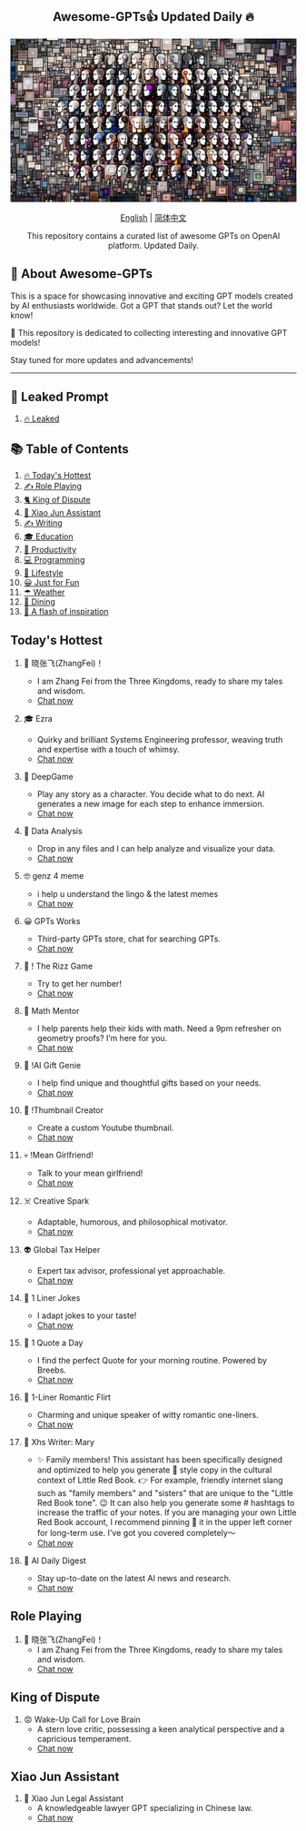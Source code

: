 <div align="center">
  <h2 align="center">Awesome-GPTs👍 Updated Daily 🔥</h2>
  <p align="center">
    <img width="650" src="https://raw.githubusercontent.com/gogooing/Awesome-GPTs/main/images/gpts.webp">
  </p>
  <p>
      <a href="https://github.com/gogooing/Awesome-GPTs">English</a> | <a href="https://github.com/gogooing/Awesome-GPTs/blob/main/README_zh.md">简体中文</a>
  </p>
  <p align="center">
    <p align="center"> This repository contains a curated list of awesome GPTs on OpenAI platform. Updated Daily.</p>
  </p>
</div>

## 🚀 About Awesome-GPTs
This is a space for showcasing innovative and exciting GPT models created by AI enthusiasts worldwide. Got a GPT that stands out? Let the world know!

🎉 This repository is dedicated to collecting interesting and innovative GPT models!

Stay tuned for more updates and advancements!

-----

## 🤖 Leaked Prompt
1. [🔥 Leaked](https://github.com/gogooing/Awesome-GPTs/tree/main/GPTs/Leaked/README.md#Leaked)

## 📚 Table of Contents
1. [🔥 Today's Hottest](#Today's-Hottest)
2. [✍️ Role Playing](#Role-Playing)
3. [🐈 King of Dispute](#King-of-Dispute)
4. [🎯 Xiao Jun Assistant](#Xiao-Jun-Assistant)
5. [✍️ Writing](https://github.com/gogooing/Awesome-GPTs/tree/main/GPTs/Writing/README.md#Writing)
6. [🎓 Education](https://github.com/gogooing/Awesome-GPTs/tree/main/GPTs/Education/README.md#Education)
7. [🧠 Productivity](https://github.com/gogooing/Awesome-GPTs/tree/main/GPTs/Productivity/README.md##Productivity)
8. [💻 Programming](https://github.com/gogooing/Awesome-GPTs/tree/main/GPTs/Programming/README.md##Programming)
9. [🦄 Lifestyle](https://github.com/gogooing/Awesome-GPTs/tree/main/GPTs/Lifestyle/README.md##Lifestyle)
10. [😀 Just for Fun](https://github.com/gogooing/Awesome-GPTs/tree/main/GPTs/Just-for-Fun/README.md##Just-for-Fun)
11. [☂  Weather](https://github.com/gogooing/Awesome-GPTs/tree/main/GPTs/Weather/README.md##Weather)
12. [🍴 Dining](https://github.com/gogooing/Awesome-GPTs/tree/main/GPTs/Dining/README.md##dining)
13. [🤩 A flash of inspiration](https://github.com/gogooing/Awesome-GPTs/tree/main/GPTs/A-flash-of-inspiration/README.md##A-flash-of-inspiration)

## Today's Hottest
1. 🤩 晓张飞(ZhangFei)！
   - I am Zhang Fei from the Three Kingdoms, ready to share my tales and wisdom.
   - [Chat now](https://chat.openai.com/g/g-j6nhK92Fw-xiao-san-guo-zhang-fei)

2. 🎓 Ezra
   - Quirky and brilliant Systems Engineering professor, weaving truth and expertise with a touch of whimsy.
   - [Chat now](https://chat.openai.com/g/g-VcnrTHoIS-ezra)

3. 🥳 DeepGame
   - Play any story as a character. You decide what to do next. AI generates a new image for each step to enhance immersion.
   - [Chat now](https://chat.openai.com/g/g-TzI2BlJPT-deepgame)

4. 👾 Data Analysis
   - Drop in any files and I can help analyze and visualize your data.
   - [Chat now](https://chat.openai.com/g/g-HMNcP6w7d-data-analysis)  

5. 🤓 genz 4 meme
   - i help u understand the lingo & the latest memes
   - [Chat now](https://chat.openai.com/g/g-OCOyXYJjW-genz-4-meme)

6. 😀 GPTs Works
   - Third-party GPTs store, chat for searching GPTs.
   - [Chat now](https://chat.openai.com/g/g-EBKM6RsBl-gpts-works)

7. 🐶 ! The Rizz Game
   - Try to get her number!
   - [Chat now](https://chat.openai.com/g/g-VJfk8tcd8-the-rizz-game)

8. 🍓 Math Mentor
   - I help parents help their kids with math. Need a 9pm refresher on geometry proofs? I’m here for you.
   - [Chat now](https://chat.openai.com/g/g-ENhijiiwK-math-mentor)

9. 🤭 !AI Gift Genie
   - I help find unique and thoughtful gifts based on your needs.
   - [Chat now](https://chat.openai.com/g/g-vvscRF9WH-ai-gift-genie)

9. 👻 !Thumbnail Creator
   - Create a custom Youtube thumbnail.
   - [Chat now](https://chat.openai.com/g/g-le4naYhqg-thumbnail-creator)

9. 💀 !Mean Girlfriend!
   - Talk to your mean girlfriend!
   - [Chat now](https://chat.openai.com/g/g-21NqhmSBD-mean-girlfriend)

9. ☠️ Creative Spark
   - Adaptable, humorous, and philosophical motivator.
   - [Chat now](https://chat.openai.com/g/g-4WOYf7Pwn-creative-spark)

9. 👽 Global Tax Helper
   - Expert tax advisor, professional yet approachable.
   - [Chat now](https://chat.openai.com/g/g-fqTAbfV0H-global-tax-helper)

9. 👾 1 Liner Jokes
   - I adapt jokes to your taste!
   - [Chat now](https://chat.openai.com/g/g-Ka7PDkyac-1-liner-jokes)

9. 🤖 1 Quote a Day
   - I find the perfect Quote for your morning routine. Powered by Breebs.
   - [Chat now](https://chat.openai.com/g/g-TCZLIYhNm-1-quote-a-day)

9. 🎃 1-Liner Romantic Flirt
   - Charming and unique speaker of witty romantic one-liners.
   - [Chat now](https://chat.openai.com/g/g-fOyd9QZYY-1-liner-romantic-flirt)

9. 👿 Xhs Writer: Mary
   - ✨ Family members! This assistant has been specifically designed and optimized to help you generate 📕 style copy in the cultural context of Little Red Book. 👉 For example, friendly internet slang such as "family members" and "sisters" that are unique to the "Little Red Book tone". 😉 It can also help you generate some # hashtags to increase the traffic of your notes. If you are managing your own Little Red Book account, I recommend pinning 📌 it in the upper left corner for long-term use. I've got you covered completely～
   - [Chat now](https://chat.openai.com/g/g-snw330qdg-xhs-writer-mary)

9. 😬 AI Daily Digest
   - Stay up-to-date on the latest AI news and research.
   - [Chat now](https://chat.openai.com/g/g-th685hNma-ai-daily-digest)

## Role Playing
1. 🤩 晓张飞(ZhangFei)！
   - I am Zhang Fei from the Three Kingdoms, ready to share my tales and wisdom.
   - [Chat now](https://chat.openai.com/g/g-j6nhK92Fw-xiao-san-guo-zhang-fei)

## King of Dispute
1. 😡 Wake-Up Call for Love Brain
   - A stern love critic, possessing a keen analytical perspective and a capricious temperament.
   - [Chat now](https://chat.openai.com/g/g-i5pRBxoFS-ma-xing-nian-ai-nao)

## Xiao Jun Assistant
1. 🤝 Xiao Jun Legal Assistant
   - A knowledgeable lawyer GPT specializing in Chinese law.
   - [Chat now](https://chat.openai.com/g/g-j4uMTOjKF-xiao-jun-fa-lu-zhu-shou)
